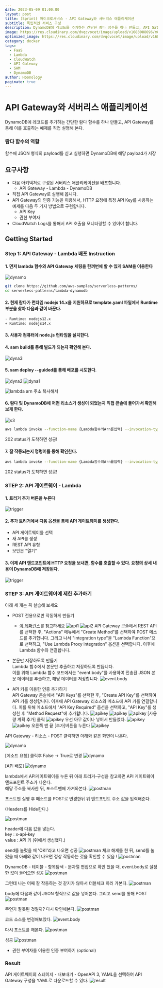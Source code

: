 ```yaml
---
date: 2023-05-09 01:00:00
layout: post
title: (Sprint) 마이크로서비스 - API Gateway와 서버리스 애플리케이션
subtitle: 독립적인 서비스 구성
description: DynamoDB에 레코드를 추가하는 간단한 람다 함수를 하나 만들고, API Gateway를 통해 이를 호출하는 예제를 직접 실행해보자
image: https://res.cloudinary.com/dvqcvocet/image/upload/v1683088696/m8krc7ci1vzzbl7sxeac.png
optimized_image: https://res.cloudinary.com/dvqcvocet/image/upload/v1683088696/m8krc7ci1vzzbl7sxeac.png
category: docker
tags:  
  - FaaS
  - Lambda
  - CloudWatch
  - API Gateway
  - SAM
  - DynamoDB
author: Hoonology
paginate: true
---
```

# API Gateway와 서버리스 애플리케이션
DynamoDB에 레코드를 추가하는 간단한 람다 함수를 하나 만들고, API Gateway를 통해 이를 호출하는 예제를 직접 실행해 본다.

### 람다 함수의 역할
함수에 JSON 형식의 payload를 싣고 실행하면 DynamoDB에 해당 payload가 저장

## 요구사항
- 다음 아키텍처로 구성된 서버리스 애플리케이션을 배포합니다.
  - API Gateway - Lambda - DynamoDB
- 직접 API Gateway로 실행해 봅니다.
- API Gateway의 인증 기능을 이용해서, HTTP 요청에 특정 API Key를 사용하는 예제를 다음 두 가지 방법으로 구현합니다.
  - API Key
  - 권한 부여자
- CloudWatch Logs를 통해서 API 호출을 모니터링할 수 있어야 합니다.

## Getting Started
### Step 1: API Gateway - Lambda 배포 Instruction
#### 1. 먼저 lambda 함수와 API Gateway 세팅을 한꺼번에 할 수 있게 SAM을 이용한다
![dynamo](/assets/img/MicroService/dynamo.png)
```bash
git clone https://github.com/aws-samples/serverless-patterns/ 
cd serverless-patterns/lambda-dynamodb
```

#### 2. 현재 람다가 런타임 nodejs 14.x을 지원하므로 template.yaml 파일에서 Runtime 부분을 찾아 다음과 같이 바꾼다.
```bash
- Runtime: nodejs12.x
+ Runtime: nodejs14.x
```
#### 3. 사용자 컴퓨터에 node.js 런타임을 설치한다.
#### 4. sam build를 통해 빌드가 되는지 확인해 본다.
![dyna3](/assets/img/MicroService/dyna3.png)

#### 5. sam deploy --guided를 통해 배포를 시도한다.

![dyna2](/assets/img/MicroService/dyna2.png)
![dyna1](/assets/img/MicroService/dyna1.png)

![lambda](/assets/img/MicroService/lambda.png)
arn 주소 복사해서 


#### 6. 람다 및 DynamoDB에 어떤 리소스가 생성이 되었는지 직접 콘솔에 들어가서 확인해보게 한다.
![s3](/assets/img/MicroService/s3.png)

```bash
aws lambda invoke --function-name {Lambda함수의Arn를입력} --invocation-type Event  --payload '{ "Metadata": "Hello" }'  response.json --cli-binary-format raw-in-base64-out
```

202 status가 도착하면 성공!

#### 7. 잘 작동되는지 명령어를 통해 확인한다.
```bash
aws lambda invoke --function-name {Lambda함수의Arn를입력} --invocation-type Event  --payload '{ "Metadata": "Hello" }'  response.json --cli-binary-format raw-in-base64-out
```
202 status가 도착하면 성공!


### STEP 2: API 게이트웨이 - Lambda
#### 1. 트리거 추가 버튼을 누른다

![trigger](/assets/img/MicroService/trigger.png)
#### 2. 추가 트리거에서 다음 옵션을 통해 API 게이트웨이를 생성한다.
- API 게이트웨이를 선택
- 새 API를 생성
- REST API 유형
- 보안은 "열기"

#### 3. 이제 API 엔드포인트에 HTTP 요청을 보내면, 함수를 호출할 수 있다. 요청의 상세 내용이 DynamoDB에 저장된다.
![trigger](/assets/img/MicroService/apiendpoint.png)

### STEP 3: API 게이트웨이에 제한 추가하기
아래 세 개는 꼭 실습해 보세요

- POST 전용으로만 작동하게 만들기
  - [이 레퍼런스](https://docs.aws.amazon.com/ko_kr/apigateway/latest/developerguide/api-gateway-create-api-from-example.html)를 참고하세요
  ![api1](/assets/img/MicroService/api1.png)
  ![api2](/assets/img/MicroService/api2.png)
  API Gateway 콘솔에서 REST API를 선택한 후, "Actions" 메뉴에서 "Create Method"를 선택하여 POST 메소드를 추가합니다. 그리고 나서 "Integration type"을 "Lambda Function"으로 선택하고, "Use Lambda Proxy integration" 옵션을 선택합니다. 이후에 Lambda 함수와 연결합니다.



- 본문만 저장하도록 만들기  
Lambda 함수에서 본문만 추출하고 저장하도록 만듭니다.  
이를 위해 Lambda 함수 코드에서는 "event.body"를 사용하여 전송된 JSON 본문 데이터를 추출하고, 해당 데이터를 저장합니다.
![event.body](/assets/img/MicroService/eventdotbody.png)

- API 키를 이용한 인증 추가하기  
API Gateway 콘솔에서 "API Keys"를 선택한 후, "Create API Key"를 선택하여 API 키를 생성합니다. 이후에 API Gateway 리소스와 메소드에 API 키를 연결합니다. 이를 위해 메소드에서 "API Key Required" 옵션을 선택하고, "API Key"를 생성한 후 "Method Request"에 추가합니다.
![apikey](/assets/img/MicroService/apikey1.png)
![apikey](/assets/img/MicroService/apikey2.png)
![apikey](/assets/img/MicroService/apikey3.png)
[사용량 계획 추가] 클릭
![apikey](/assets/img/MicroService/usebudget.png)
우선 아무 값이나 넣어서 만들었다.
![apikey](/assets/img/MicroService/connected1.png)
![apikey](/assets/img/MicroService/connected2.png)
오른쪽 맨 끝 [추가]버튼을 누른다
![apikey](/assets/img/MicroService/connected3.png)

API Gateway - 리소스 - POST 클릭하면 아래와 같은 화면이 나온다.

![dynamo](/assets/img/MicroService/dynamo1.png)

[메소드 요청] 클릭후 False -> True로 변경 
![dynamo](/assets/img/MicroService/dynamo2.png)

[API 배포] 
![dynamo](/assets/img/MicroService/dynamo3.png)

lambda에서 API게이트웨이를 누른 뒤 아래 트리거-구성을 참고하면 API 게이트웨이 엔드포인트 주소가 나온다.  
해당 주소를 복사한 뒤, 포스트맨에 가져와본다.
![postman](/assets/img/MicroService/postman1.png)

포스트맨 실행 후 메소드를 POST로 변경한뒤 위 엔드포인트 주소 값을 입력해준다.

(Headers를 Hide한다.)

![postman](/assets/img/MicroService/postman2.png)

header에 다음 값을 넣는다.  
key : x-api-key  
value :  API 키 (위에서 생성했다.)

send를 눌렀을 때 'OK!'라고 나오면 성공
![postman](/assets/img/MicroService/postman3.png)
체크 해제를 한 뒤, send를 눌렀을 때 아래와 같이 나오면 정상 작동하는 것을 확인할 수 있음 !
![postman](/assets/img/MicroService/postman4.png)

DynamoDB - 테이블 - 항목탐색 - 문자열 편집으로 확인 했을 때, event.body로 설정한 값이 들어오면 성공 
![postman](/assets/img/MicroService/postman5.png)

그런데 나는 어째 잘 작동하는 것 같지가 않아서 더블체크 하러 가본다.
![postman](/assets/img/MicroService/postman6.png)

body에 다음과 같이 JSON 형식으로 값을 넣어본다. 그리고 send를 통해 POST 
![postman](/assets/img/MicroService/postman7.png)

무언가 잘못된 것일까? 다시 확인해본다.
![postman](/assets/img/MicroService/postman8.png)

코드 소스를 변경해보았다.
![event.body](/assets/img/MicroService/eventdotbody2.png)

다시 포스트를 해본다. 
![postman](/assets/img/MicroService/postman7.png)

성공
![postman](/assets/img/MicroService/postman9.png)


- 권한 부여자를 이용한 인증 부여하기 (optional)


### Result 
API 게이트웨이의 스테이지 - 내보내기 - OpenAPI 3, YAML을 선택하여 API Gateway 구성을 YAML로 다운로드할 수 있다.
![result](/assets/img/MicroService/result.png)
